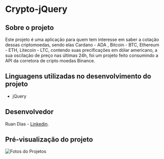 # Crypto-jQuery

## Sobre o projeto

Este projeto é uma aplicação para quem tem interesse em saber a cotação dessas criptomoedas, 
sendo elas Cardano - ADA , Bitcoin - BTC, Ethereum - ETH, Litecoin - LTC, contendo suas precificações
em dólar americano, a sua oscilação de preço nas últimas 24h, foi um projeto feito consumindo a API
da corretora de cripto moedas Binance.

## Linguagens utilizadas no desenvolvimento do projeto

- jQuery

## Desenvolvedor

Ruan Dias - [Linkedin](https://www.linkedin.com/in/ruan-dias-611887238/).

## Pré-visualização do projeto

![Fotos do Projetos](https://i.ibb.co/sw1d9rc/image.png)
